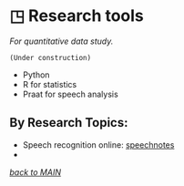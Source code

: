 # ◳ Research tools
_For quantitative data study._  

~~~
(Under construction)
~~~

* Python 
* R for statistics
* Praat for speech analysis

## By Research Topics:
* Speech recognition online: [speechnotes](httpes://speechnotes.co)  
* 

[_back to MAIN_](../README.md)  

